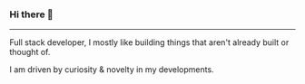 ### Hi there 👋

---

Full stack developer, I mostly like building things that aren't already built or thought of. 

I am driven by curiosity & novelty in my developments.


